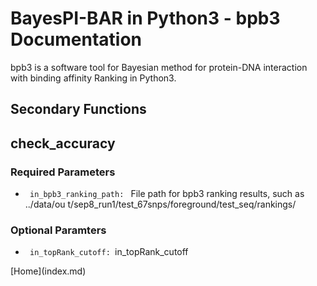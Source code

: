 # BayesPI-BAR in Python3 - bpb3 Documentation

bpb3 is a software tool for Bayesian method for protein-DNA interaction with binding affinity Ranking in Python3.

## Secondary Functions

## check_accuracy


### Required Parameters


<ul>
  <li><code> in_bpb3_ranking_path: </code> File path for bpb3 ranking results, such as ../data/ou
                        t/sep8_run1/test_67snps/foreground/test_seq/rankings/</li>

    
</ul>

### Optional Paramters

<ul>
  <li><code> in_topRank_cutoff: </code>in_topRank_cutoff </li>

    
</ul>  
[Home](index.md)
